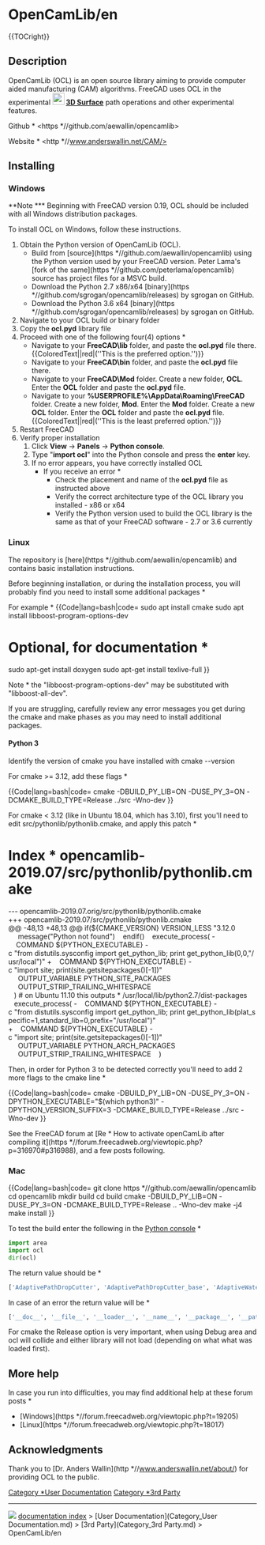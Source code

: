 # OpenCamLib/en
{{TOCright}}

## Description

OpenCamLib (OCL) is an open source library aiming to provide computer aided manufacturing (CAM) algorithms. FreeCAD uses OCL in the experimental **<img src="images/Path_Surface.svg" width=24px> [3D Surface](Path_Surface.md)** path operations and other experimental features.

Github   * <https   *//github.com/aewallin/opencamlib>

Website   * <http   *//www.anderswallin.net/CAM/>

## Installing

### Windows

**Note   *** Beginning with FreeCAD version 0.19, OCL should be included with all Windows distribution packages.

To install OCL on Windows, follow these instructions.

1.  Obtain the Python version of OpenCamLib (OCL).
    -   Build from [source](https   *//github.com/aewallin/opencamlib) using the Python version used by your FreeCAD version. Peter Lama\'s [fork of the same](https   *//github.com/peterlama/opencamlib) source has project files for a MSVC build.
    -   Download the Python 2.7 x86/x64 [binary](https   *//github.com/sgrogan/opencamlib/releases) by sgrogan on GitHub.
    -   Download the Python 3.6 x64 [binary](https   *//github.com/sgrogan/opencamlib/releases) by sgrogan on GitHub.
2.  Navigate to your OCL build *or* binary folder
3.  Copy the **ocl.pyd** library file
4.  Proceed with one of the following four(4) options   *
    -   Navigate to your **FreeCAD\\lib** folder, and paste the **ocl.pyd** file there. {{ColoredText||red|(''This is the preferred option.'')}}
    -   Navigate to your **FreeCAD\\bin** folder, and paste the **ocl.pyd** file there.
    -   Navigate to your **FreeCAD\\Mod** folder. Create a new folder, **OCL**. Enter the **OCL** folder and paste the **ocl.pyd** file.
    -   Navigate to your **%USERPROFILE%\\AppData\\Roaming\\FreeCAD** folder. Create a new folder, **Mod**. Enter the **Mod** folder. Create a new **OCL** folder. Enter the **OCL** folder and paste the **ocl.pyd** file. {{ColoredText||red|(''This is the least preferred option.'')}}
5.  Restart FreeCAD
6.  Verify proper installation
    1.  Click **View** → **Panels** → **Python console**.
    2.  Type \"**import ocl**\" into the Python console and press the **enter** key.
    3.  If no error appears, you have correctly installed OCL
        -   If you receive an error   *
            -   Check the placement and name of the **ocl.pyd** file as instructed above
            -   Verify the correct architecture type of the OCL library you installed - x86 or x64
            -   Verify the Python version used to build the OCL library is the same as that of your FreeCAD software - 2.7 or 3.6 currently

### Linux

The repository is [here](https   *//github.com/aewallin/opencamlib) and contains basic installation instructions.

Before beginning installation, or during the installation process, you will probably find you need to install some additional packages   *

For example   * {{Code|lang=bash|code=
sudo apt install cmake
sudo apt install libboost-program-options-dev
# Optional, for documentation   *
sudo apt-get install doxygen
sudo apt-get install texlive-full
}}

Note   * the \"libboost-program-options-dev\" may be substituted with \"libboost-all-dev\".

If you are struggling, carefully review any error messages you get during the cmake and make phases as you may need to install additional packages.

#### Python 3 

Identify the version of cmake you have installed with cmake --version

For cmake \>= 3.12, add these flags   *


{{Code|lang=bash|code=
cmake -DBUILD_PY_LIB=ON -DUSE_PY_3=ON -DCMAKE_BUILD_TYPE=Release ../src -Wno-dev
}}

For cmake \< 3.12 (like in Ubuntu 18.04, which has 3.10), first you\'ll need to edit src/pythonlib/pythonlib.cmake, and apply this patch   *

Index   * opencamlib-2019.07/src/pythonlib/pythonlib.cmake
===================================================================
--- opencamlib-2019.07.orig/src/pythonlib/pythonlib.cmake
+++ opencamlib-2019.07/src/pythonlib/pythonlib.cmake
@@ -48,13 +48,13 @@ if(${CMAKE_VERSION} VERSION_LESS "3.12.0
     message("Python not found")
   endif()
   execute_process(
-    COMMAND ${PYTHON_EXECUTABLE} -c "from distutils.sysconfig import get_python_lib; print get_python_lib(0,0,\"/usr/local\")"
+    COMMAND ${PYTHON_EXECUTABLE} -c "import site; print(site.getsitepackages()[-1])"
     OUTPUT_VARIABLE PYTHON_SITE_PACKAGES
     OUTPUT_STRIP_TRAILING_WHITESPACE
   ) # on Ubuntu 11.10 this outputs   * /usr/local/lib/python2.7/dist-packages
 
   execute_process(
-    COMMAND ${PYTHON_EXECUTABLE} -c "from distutils.sysconfig import get_python_lib; print get_python_lib(plat_specific=1,standard_lib=0,prefix=\"/usr/local\")"
+    COMMAND ${PYTHON_EXECUTABLE} -c "import site; print(site.getsitepackages()[-1])"
     OUTPUT_VARIABLE PYTHON_ARCH_PACKAGES
     OUTPUT_STRIP_TRAILING_WHITESPACE
   )

Then, in order for Python 3 to be detected correctly you\'ll need to add 2 more flags to the cmake line   *


{{Code|lang=bash|code=
cmake -DBUILD_PY_LIB=ON -DUSE_PY_3=ON -DPYTHON_EXECUTABLE="$(which python3)" -DPYTHON_VERSION_SUFFIX=3 -DCMAKE_BUILD_TYPE=Release ../src -Wno-dev
}}

See the FreeCAD forum at [Re   * How to activate openCamLib after compiling it](https   *//forum.freecadweb.org/viewtopic.php?p=316970#p316988), and a few posts following.

### Mac


{{Code|lang=bash|code=
git clone https   *//github.com/aewallin/opencamlib
cd opencamlib
mkdir build
cd build
cmake -DBUILD_PY_LIB=ON -DUSE_PY_3=ON -DCMAKE_BUILD_TYPE=Release .. -Wno-dev
make -j4
make install
}}

To test the build enter the following in the [Python console](Python_console.md)   *


```python
import area
import ocl
dir(ocl)
```

The return value should be   *


```python
['AdaptivePathDropCutter', 'AdaptivePathDropCutter_base', 'AdaptiveWaterline', 'AdaptiveWaterline_base', 'Arc', 'ArcSpanType', 'BallConeCutter', 'BallCutter', 'BatchDropCutter', 'BatchDropCutter_base', 'BatchPushCutter', 'BatchPushCutter_base', 'Bbox', 'BullConeCutter', 'BullCutter', 'CCPoint', 'CCType', 'CLPoint', 'CompBallCutter', 'CompCylCutter', 'ConeConeCutter', 'ConeCutter', 'CutterLocationSurface', 'CylConeCutter', 'CylCutter', 'Ellipse', 'EllipsePosition', 'Fiber', 'Fiber_base', 'Interval', 'Line', 'LineCLFilter', 'LineCLFilter_base', 'LineSpanType', 'MillingCutter', 'Path', 'PathDropCutter', 'PathDropCutter_base', 'Path_base', 'Point', 'STLReader', 'STLSurf', 'STLSurf_base', 'SpanType', 'Triangle', 'Triangle_base', 'Waterline', 'Waterline_base', 'WeaveVertexType', 'ZigZag', 'ZigZag_base', '__doc__', '__file__', '__loader__', '__name__', '__package__', '__spec__', 'eps', 'epsD', 'epsF', 'version']
```

In case of an error the return value will be   *


```python
['__doc__', '__file__', '__loader__', '__name__', '__package__', '__path__', '__spec__']
```

For cmake the Release option is very important, when using Debug area and ocl will collide and either library will not load (depending on what what was loaded first).

## More help 

In case you run into difficulties, you may find additional help at these forum posts   *

-   [Windows](https   *//forum.freecadweb.org/viewtopic.php?t=19205)
-   [Linux](https   *//forum.freecadweb.org/viewtopic.php?t=18017)

## Acknowledgments

Thank you to [Dr. Anders Wallin](http   *//www.anderswallin.net/about/) for providing OCL to the public.




[Category   *User Documentation](Category_User_Documentation.md) [Category   *3rd Party](Category_3rd_Party.md)



---
![](images/Right_arrow.png) [documentation index](../README.md) > [User Documentation](Category_User Documentation.md) > [3rd Party](Category_3rd Party.md) > OpenCamLib/en
